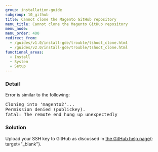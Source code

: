 ```yaml
---
group: installation-guide
subgroup: 10_github
title: Cannot clone the Magento GitHub repository
menu_title: Cannot clone the Magento GitHub repository
menu_node:
menu_order: 400
redirect_from:
  - /guides/v1.0/install-gde/trouble/tshoot_clone.html
  - /guides/v2.0/install-gde/trouble/tshoot_clone.html
functional_areas:
  - Install
  - System
  - Setup
---
```


### Detail

Error is similar to the following:

<pre>Cloning into 'magento2'...
Permission denied (publickey).
fatal: The remote end hung up unexpectedly</pre>

### Solution

Upload your SSH key to GitHub as discussed in [the GitHub help page](https://help.github.com/articles/generating-ssh-keys){: target="_blank"}.

